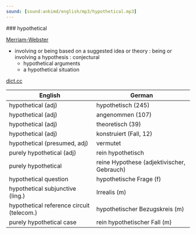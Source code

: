 ```yaml
---
sound: [sound:ankimd/english/mp3/hypothetical.mp3]
---
```


\### hypothetical

[Merriam-Webster](https://www.merriam-webster.com/dictionary/hypothetical)

- involving or being based on a suggested idea or theory : being or involving a hypothesis : conjectural
    - hypothetical arguments
    - a hypothetical situation

[dict.cc](https://www.dict.cc/hypothetical)

| English        | German       |
| -------------- | ------------ |
| hypothetical (adj) | hypothetisch (245) |
| hypothetical (adj) | angenommen (107) |
| hypothetical (adj) | theoretisch (39) |
| hypothetical (adj) | konstruiert (Fall, 12) |
| hypothetical (presumed, adj) | vermutet |
| purely hypothetical (adj) | rein hypothetisch |
| purely hypothetical | reine Hypothese (adjektivischer, Gebrauch) |
| hypothetical question | hypothetische Frage (f) |
| hypothetical subjunctive (ling.) | Irrealis (m) |
| hypothetical reference circuit <HRC> (telecom.) | hypothetischer Bezugskreis <HBK> (m) |
| purely hypothetical case | rein hypothetischer Fall (m) |
